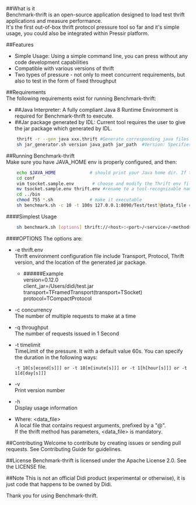 ##What is it  
Benchmark-thrift is an open-source application designed to load test thrift applications and measure performance.  
It's the first out-of-box thrift protocol pressure tool so far and it's simple usage, you could also be integrated within Pressir platform.

##Features  
   * Simple Usage: Using a simple command line, you can press without any code development capabilities   
   * Compatible with various versions of thrift
   * Two types of pressure - not only to meet concurrent requirements, but also to test in the form of fixed throughput

##Requirements  
The following requirements exist for running Benchmark-thrift:
   * ##Java Interpreter:
     A fully compliant Java 8 Runtime Environment is required for Benchmark-thrift to execute.
   * ##Jar package generated by IDL:
     Current tool requires the user to give the jar package which generated by IDL. 
```bash
    thrift -r --gen java xxx.thrift #Generate corresponding java files by command
    sh jar_generator.sh version java_path jar_path  #Version: Specifies the thrift version, java_path: Specifies the Java folder path generated by executing the previous command, and jar_path: Specifies the location and name of the final jar package
```        
##Running Benchmark-thrift  
   Make sure you have JAVA_HOME env is properly configured, and then: 
```bash
    echo $JAVA_HOME             # should print your Java home dir. If the command fails, you need to install the Java environment. Java Downloads: https://www.oracle.com/technetwork/java/javase/downloads/index.html
    cd conf
    vim tsocket.sample.env       # choose and modify the Thrift env file 
    mv tsocket.sample.env thrift.env #rename to a tool-recognizable name 
    cd ../bin
    chmod 755 *.sh              # make it executable
    sh benchmark.sh -c 10 -t 100s 127.0.0.1:8090/Test/test?@data_file # run it. If the duration and pressure type are not specified, the default one-minute concurrent execution is achieved
```

####Simplest Usage  
```bash
    sh benchmark.sh [options] thrift://<host>:<port>/<service>/<method>[?@<data_file>]
```

####OPTIONS
   The options are:     
   * -e thrift.env   
   Thrift environment configuration file include Transport, Protocol, Thrift version, and the location of the generated jar package. 
        * ######Example  
         version=0.12.0  
         client_jar=/Users/didi/test.jar        
         transport=TFramedTransport(transport=TSocket)  
         protocol=TCompactProtocol        
   * -c concurrency    
   The number of multiple requests to make at a time
   * -q throughput  
   The number of requests issued in 1 Second
   * -t timelimit  
   TimeLimit of the pressure. It with a default value 60s. You can specify the duration in the following ways:
   
         -t 10[s[econd[s]]] or -t 10[m[inute[s]]] or -t 1[h[hour[s]]] or -t 1[d[day[s]]]
   * -v     
   Print version number
   * -h  
   Display usage information  
   * Where: <data_file>      
         A local file that contains request arguments, prefixed by a "@".  
         If the thrift method has parameters, <data_file> is mandatory.
   
##Contributing
Welcome to contribute by creating issues or sending pull requests. See Contributing Guide for guidelines.

##License
Benchmark-thrift is licensed under the Apache License 2.0. See the LICENSE file.

##Note
This is not an official Didi product (experimental or otherwise), it is just code that happens to be owned by Didi.

Thank you for using Benchmark-thrift.

